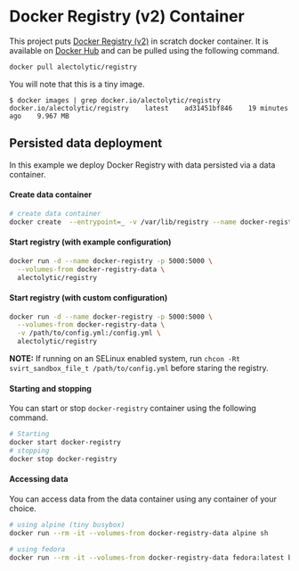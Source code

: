 # Docker Registry (v2) Container

This project puts [Docker Registry (v2)](https://github.com/docker/distribution) in scratch docker container. It is available on [Docker Hub](https://registry.hub.docker.com/u/alectolytic/registry/) and can be pulled using the following command.

```sh
docker pull alectolytic/registry
```

You will note that this is a tiny image.
```
$ docker images | grep docker.io/alectolytic/registry
docker.io/alectolytic/registry    latest    ad31451bf846    19 minutes ago    9.967 MB
```

## Persisted data deployment
In this example we deploy Docker Registry with data persisted via a data container.

#### Create data container
```sh
# create data container
docker create  --entrypoint=_ -v /var/lib/registry --name docker-registry-data scratch
```

#### Start registry (with example configuration)
```sh
docker run -d --name docker-registry -p 5000:5000 \
  --volumes-from docker-registry-data \
  alectolytic/registry
```

#### Start registry (with custom configuration)
```sh
docker run -d --name docker-registry -p 5000:5000 \
  --volumes-from docker-registry-data \
  -v /path/to/config.yml:/config.yml \
  alectolytic/registry
```

**NOTE:** If running on an SELinux enabled system, run `chcon -Rt svirt_sandbox_file_t /path/to/config.yml` before staring the registry.

#### Starting and stopping
You can start or stop `docker-registry` container using the following command.
```sh
# Starting
docker start docker-registry
# stopping
docker stop docker-registry
```

#### Accessing data
You can access data from the data container using any container of your choice.
```sh
# using alpine (tiny busybox)
docker run --rm -it --volumes-from docker-registry-data alpine sh

# using fedora
docker run --rm -it --volumes-from docker-registry-data fedora:latest bash
```
